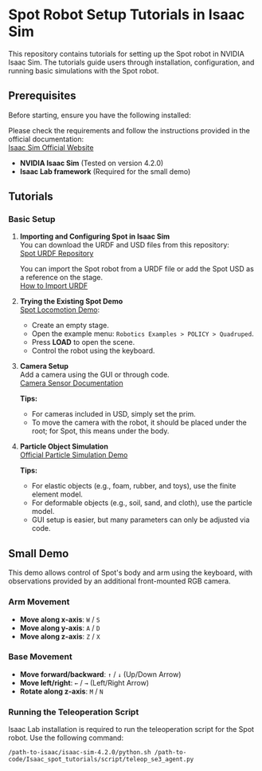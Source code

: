 # Spot Robot Setup Tutorials in Isaac Sim

This repository contains tutorials for setting up the Spot robot in NVIDIA Isaac Sim. The tutorials guide users through installation, configuration, and running basic simulations with the Spot robot.

## Prerequisites

Before starting, ensure you have the following installed:

Please check the requirements and follow the instructions provided in the official documentation:\
[Isaac Sim Official Website](https://docs.isaacsim.omniverse.nvidia.com/latest/installation)

- **NVIDIA Isaac Sim** (Tested on version 4.2.0)
- **Isaac Lab framework** (Required for the small demo)

## Tutorials

### Basic Setup

1. **Importing and Configuring Spot in Isaac Sim**\
   You can download the URDF and USD files from this repository:\
   [Spot URDF Repository](https://github.com/carolzyy/urdf_spot)

   You can import the Spot robot from a URDF file or add the Spot USD as a reference on the stage.\
   [How to Import URDF](https://docs.isaacsim.omniverse.nvidia.com/latest/robot_setup/import_urdf.html)

2. **Trying the Existing Spot Demo**\
   [Spot Locomotion Demo](https://docs.isaacsim.omniverse.nvidia.com/latest/robot_simulation/ext_isaacsim_robot_policy_example.html):

   - Create an empty stage.
   - Open the example menu: `Robotics Examples > POLICY > Quadruped`.
   - Press **LOAD** to open the scene.
   - Control the robot using the keyboard.

3. **Camera Setup**\
   Add a camera using the GUI or through code.\
   [Camera Sensor Documentation](https://docs.isaacsim.omniverse.nvidia.com/4.2.0/features/sensors_simulation/isaac_sim_sensors_camera.html)

   **Tips:**

   - For cameras included in USD, simply set the prim.
   - To move the camera with the robot, it should be placed under the root; for Spot, this means under the body.

4. **Particle Object Simulation**\
   [Official Particle Simulation Demo](https://docs.omniverse.nvidia.com/extensions/latest/ext_physics/physics-particles.html)

   **Tips:**

   - For elastic objects (e.g., foam, rubber, and toys), use the finite element model.
   - For deformable objects (e.g., soil, sand, and cloth), use the particle model.
   - GUI setup is easier, but many parameters can only be adjusted via code.

## Small Demo

This demo allows control of Spot's body and arm using the keyboard, with observations provided by an additional front-mounted RGB camera.

### Arm Movement

- **Move along x-axis**: `W` / `S`
- **Move along y-axis**: `A` / `D`
- **Move along z-axis**: `Z` / `X`

### Base Movement

- **Move forward/backward**: `↑` / `↓` (Up/Down Arrow)
- **Move left/right**: `←` / `→` (Left/Right Arrow)
- **Rotate along z-axis**: `M` / `N`

### Running the Teleoperation Script

Isaac Lab installation is required to run the teleoperation script for the Spot robot. Use the following command:

```
/path-to-isaac/isaac-sim-4.2.0/python.sh /path-to-code/Isaac_spot_tutorials/script/teleop_se3_agent.py
```

